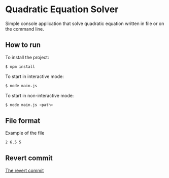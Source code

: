 # Quadratic Equation Solver

Simple console application that solve quadratic equation written in file or on the command line.

## How to run

To install the project:
```bash
$ npm install
```

To start in interactive mode:
```bash
$ node main.js
```

To start in non-interactive mode:
```bash
$ node main.js <path>
```

## File format

Example of the file
```bash
2 6.5 5

```

## Revert commit

[The revert commit](https://github.com/AndrijShchegel/mtsd1/commit/576fa7d81a4fa447be1ba1afb8b890e7ab14a75e)